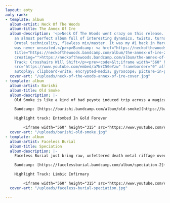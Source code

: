 ```yaml
---
layout: aoty
aoty-rank:
- template: album
  album-artist: Neck Of The Woods
  album-title: The Annex Of Ire
  album-description: '<p>Neck Of The Woods went crazy on this release. In my opinion,
    an almost perfect album full of interesting dynamics, twists, turns and chaos.
    Brutal technicality, flawless mix/master. It was my #1 back in March 2020 and
    was never unseated.</p><p>Bandcamp: <a href="https://neckofthewoods.bandcamp.com/album/the-annex-of-ire-2"
    title="https://neckofthewoods.bandcamp.com/album/the-annex-of-ire-2" editing=""
    creating="">https://neckofthewoods.bandcamp.com/album/the-annex-of-ire-2</a></p><p>Highlight
    Track: Crosshairs Will Shift</p><pre><code>&lt;iframe width="560" height="315"
    src="https://www.youtube.com/embed/a7NrC50eYzw" frameborder="0" allow="accelerometer;
    autoplay; clipboard-write; encrypted-media; gyroscope; picture-in-picture" allowfullscreen&gt;&lt;/iframe&gt;</code></pre>'
  cover-art: "/uploads/neck-of-the-woods-annex-of-ire-cover.jpg"
- template: album
  album-artist: Barishi
  album-title: Old Smoke
  album-description: |-
    Old Smoke is like a kind of bad peyote induced trip across a magical desert on another planet. It's an album that really must be listened to beginning to end. It's a harrowing, exciting, twisting journey that ends in a 13 minute magnum opus that just demands you close your eyes and vibe. It almost took #1 on this list a lot of times. It's so good. Please listen to it.

    Bandcamp: [https://barishi.bandcamp.com/album/old-smoke](https://barishi.bandcamp.com/album/old-smoke "https://barishi.bandcamp.com/album/old-smoke")

    Highlight track: Entombed In Gold Forever

        <iframe width="560" height="315" src="https://www.youtube.com/embed/sBjMdJPJ0ZU" frameborder="0" allow="accelerometer; autoplay; clipboard-write; encrypted-media; gyroscope; picture-in-picture" allowfullscreen></iframe>
  cover-art: "/uploads/barishi-old-smoke.jpg"
- template: album
  album-artist: Faceless Burial
  album-title: Speciation
  album-description: |-
    Faceless Burial just bring raw, unfettered death metal riffage over and over and it never stops and I love every minute of it.

    Bandcamp: [https://facelessburial.bandcamp.com/album/speciation-2](https://facelessburial.bandcamp.com/album/speciation-2 "https://facelessburial.bandcamp.com/album/speciation-2")

    Highlight Track: Limbic Infirmary

        <iframe width="560" height="315" src="https://www.youtube.com/embed/0KsQ4nvGbzY" frameborder="0" allow="accelerometer; autoplay; clipboard-write; encrypted-media; gyroscope; picture-in-picture" allowfullscreen></iframe>
  cover-art: "/uploads/faceless-burial-speciation.jpg"

---
```

